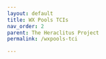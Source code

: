 ```yaml
---
layout: default
title: WX Pools TCIs
nav_order: 2
parent: The Heraclitus Project
permalink: /wxpools-tci

---
```


